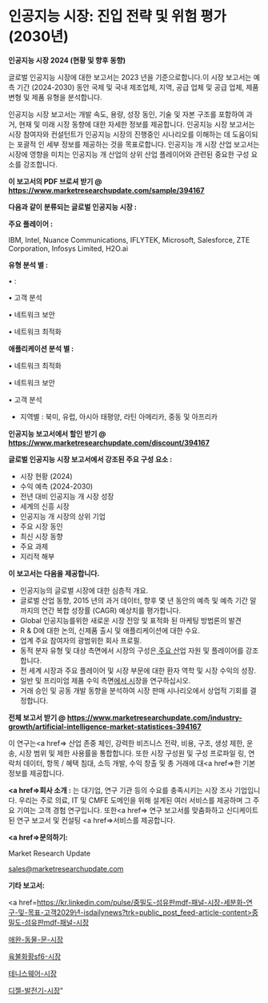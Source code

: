 # 인공지능 시장: 진입 전략 및 위험 평가(2030년)

<strong>인공지능 시장 2024 (현황 및 향후 동향)</strong>

글로벌 인공지능 시장에 대한 보고서는 2023 년을 기준으로합니다.이 시장 보고서는 예측 기간 (2024-2030) 동안 국제 및 국내 제조업체, 지역, 공급 업체 및 공급 업체, 제품 변형 및 제품 유형을 분석합니다.

인공지능 시장 보고서는 개발 속도, 용량, 성장 동인, 기술 및 자본 구조를 포함하여 과거, 현재 및 미래 시장 동향에 대한 자세한 정보를 제공합니다. 인공지능 시장 보고서는 시장 참여자와 컨설턴트가 인공지능 시장의 진행중인 시나리오를 이해하는 데 도움이되는 포괄적 인 세부 정보를 제공하는 것을 목표로합니다. 인공지능 개 시장 산업 보고서는 시장에 영향을 미치는 인공지능 개 산업의 상위 산업 플레이어와 관련된 중요한 구성 요소를 강조합니다.



<strong>이 보고서의 PDF 브로셔 받기 @ <a href=https://www.marketresearchupdate.com/sample/394167>https://www.marketresearchupdate.com/sample/394167</a></strong>



<strong>다음과 같이 분류되는 글로벌 인공지능 시장 :</strong>



<strong>주요 플레이어 :</strong>

IBM, Intel, Nuance Communications, IFLYTEK, Microsoft, Salesforce, ZTE Corporation, Infosys Limited, H2O.ai



<strong>유형 분석 별 :</strong>

• :

• 고객 분석

• 네트워크 보안

• 네트워크 최적화



<strong>애플리케이션 분석 별 :</strong>

• 네트워크 최적화

• 네트워크 보안

• 고객 분석

<ul>
  <li>지역별 : 북미, 유럽, 아시아 태평양, 라틴 아메리카, 중동 및 아프리카</li>
</ul>


<strong>인공지능 보고서에서 할인 받기 @ <a href=https://www.marketresearchupdate.com/discount/394167>https://www.marketresearchupdate.com/discount/394167</a></strong>



<strong>글로벌 인공지능 시장 보고서에서 강조된 주요 구성 요소 :</strong>
<ul>
  <li>시장 현황 (2024)</li>
  <li>수익 예측 (2024-2030)</li>
  <li>전년 대비 인공지능 개 시장 성장</li>
  <li>세계의 신흥 시장</li>
  <li>인공지능 개 시장의 상위 기업</li>
  <li>주요 시장 동인</li>
  <li>최신 시장 동향</li>
  <li>주요 과제</li>
  <li>지리적 해부</li>
</ul>


<strong>이 보고서는 다음을 제공합니다.</strong>
<ul>
  <li>인공지능의 글로벌 시장에 대한 심층적 개요.</li>
  <li>글로벌 산업 동향, 2015 년의 과거 데이터, 향후 몇 년 동안의 예측 및 예측 기간 말까지의 연간 복합 성장률 (CAGR) 예상치를 평가합니다.</li>
  <li>Global 인공지능를위한 새로운 시장 전망 및 표적화 된 마케팅 방법론의 발견</li>
  <li>R &amp; D에 대한 논의, 신제품 출시 및 애플리케이션에 대한 수요.</li>
  <li>업계 주요 참여자의 광범위한 회사 프로필.</li>
  <li>동적 분자 유형 및 대상 측면에서 시장의 구성은<a href=> 주요 산</a>업 자원 및 플레이어를 강조합니다.</li>
  <li>전 세계 시장과 주요 플레이어 및 시장 부문에 대한 환자 역학 및 시장 수익의 성장.</li>
  <li>일반 및 프리미엄 제품 수익 측면<a href=>에서 시</a>장을 연구하십시오.</li>
  <li>거래 승인 및 공동 개발 동향을 분석하여 시장 판매 시나리오에서 상업적 기회를 결정합니다.</li>
</ul>



<strong>전체 보고서 받기 @ <a href=https://www.marketresearchupdate.com/industry-growth/artificial-intelligence-market-statistices-394167>https://www.marketresearchupdate.com/industry-growth/artificial-intelligence-market-statistices-394167</a></strong>

이 연구는<a href=> 산업 존중</a> 체인, 강력한 비즈니스 전략, 비용, 구조, 생성 제한, 운송, 시장 범위 및 제한 사용률을 통합합니다. 또한 시장 구성원 및 구성 프로파일 링, 연락처 데이터, 항목 / 혜택 침대, 소득 개발, 수익 창출 및 총 거래에 대<a href=>한 기본 </a>정보를 제공합니다.



<strong><a href=>회사 소</a>개 :</strong>
는 대기업, 연구 기관 등의 수요를 충족시키는 시장 조사 기업입니다. 우리는 주로 의료, IT 및 CMFE 도메인을 위해 설계된 여러 서비스를 제공하며 그 주요 기여는 고객 경험 연구입니다. 또한<a href=> 연구 보</a>고서를 맞춤화하고 신디케이트 된 연구 보고서 및 컨설팅 <a href=>서비스</a>를 제공합니다.



<strong><a href=>문의하기:</a></strong>

Market Research Update

sales@marketresearchupdate.com



<strong>기타 보고서:</strong>

<a href=https://kr.linkedin.com/pulse/중밀도-섬유판mdf-패널-시장-세분화-연구-및-목표-고객2029년-isdailynews?trk=public_post_feed-article-content>중밀도-섬유판mdf-패널-시장</a>

<a href=https://www.linkedin.com/pulse/애완-동물-문-시장-현재-및-미래-성장-2029-trend-tracking-tips-360-analysis/>애완-동물-문-시장</a>

<a href=https://www.linkedin.com/pulse/육불화황sf6-시장-현재-및-미래-성장-2029-market-matrix-musings-analysis-qmucf/>육불화황sf6-시장</a>

<a href=https://www.linkedin.com/pulse/테니스웨어-시장-규모-및-성장-2023-data-dive-diaries-24-analysis-svcqf/>테니스웨어-시장</a>

<a href=https://www.linkedin.com/pulse/디젤-발전기-시장-동향-및-성장-전망-analytics-avenue-adventures-24-ana-nkcuc/>디젤-발전기-시장</a>"
